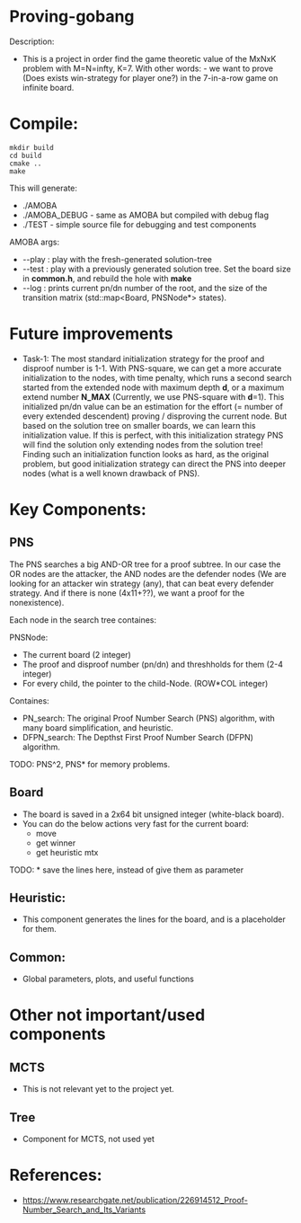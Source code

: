 # Proving-gobang

Description:
* This is a project in order find the game theoretic value of the MxNxK problem with M=N=infty, K=7.
With other words: - we want to prove (Does exists win-strategy for player one?) in the 7-in-a-row game on infinite board. 

# Compile:

```
mkdir build
cd build
cmake ..
make
```

This will generate:
* ./AMOBA
* ./AMOBA_DEBUG - same as AMOBA but compiled with debug flag
* ./TEST - simple source file for debugging and test components

AMOBA args:
* --play : play with the fresh-generated solution-tree
* --test : play with a previously generated solution tree. Set the board size in **common.h**, and rebuild the hole with **make**
* --log : prints current pn/dn number of the root, and the size of the transition matrix (std::map<Board, PNSNode*> states). 

# Future improvements

* Task-1:
The most standard initialization strategy for the proof and disproof number is 1-1.
With PNS-square, we can get a more accurate initialization to the nodes, with time penalty, which runs a second search started from the extended node with maximum depth **d**, or a maximum extend number **N_MAX** (Currently, we use PNS-square with **d**=1).
This initialized pn/dn value can be an estimation for the effort (= number of every extended descendent) proving / disproving the current node.
But based on the solution tree on smaller boards, we can learn this initialization value.
If this is perfect, with this initialization strategy PNS will find the solution only extending nodes from the solution tree!
Finding such an initialization function looks as hard, as the original problem, but good initialization strategy can direct the PNS into deeper nodes (what is a well known drawback of PNS). 

# Key Components:

## PNS

The PNS searches a big AND-OR tree for a proof subtree.
In our case the OR nodes are the attacker, the AND nodes are the defender nodes (We are looking for an attacker win strategy (any), that can beat every defender strategy. And if there is none (4x11+??), we want a proof for the nonexistence).

Each node in the search tree containes:

PNSNode:
* The current board                                               (2 integer)
* The proof and disproof number (pn/dn) and threshholds for them  (2-4 integer)
* For every child, the pointer to the child-Node.                 (ROW*COL integer)

Containes:
* PN_search: The original Proof Number Search (PNS) algorithm, with many board simplification, and heuristic.
* DFPN_search: The Depthst First Proof Number Search (DFPN) algorithm.

TODO:
PNS^2, PNS* for memory problems.

## Board

* The board is saved in a 2x64 bit unsigned integer (white-black board).
* You can do the below actions very fast for the current board:
    * move
    * get winner
    * get heuristic mtx

TODO:
    * save the lines here, instead of give them as parameter

## Heuristic:

* This component generates the lines for the board, and is a placeholder for them.

## Common:

* Global parameters, plots, and useful functions

# Other not important/used components

## MCTS

* This is not relevant yet to the project yet.

## Tree

* Component for MCTS, not used yet

# References:
* https://www.researchgate.net/publication/226914512_Proof-Number_Search_and_Its_Variants
